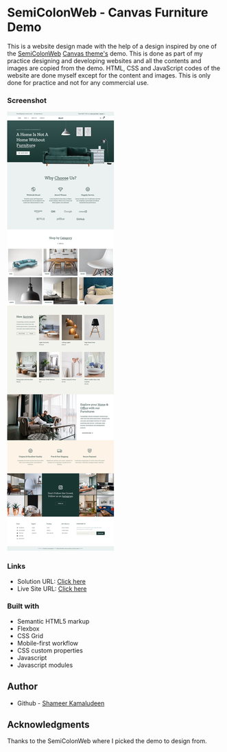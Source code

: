 # SemiColonWeb - Canvas Furniture Demo

This is a website design made with the help of a design inspired by one of the [SemiColonWeb](https://themeforest.net/user/semicolonweb) [Canvas theme's](https://themeforest.net/item/canvas-the-multipurpose-html5-template/9228123?s_rank=1) demo. This is done as part of my practice designing and developing websites and all the contents and images are copied from the demo. HTML, CSS and JavaScript codes of the website are done myself except for the content and images. This is only done for practice and not for any commercial use.

### Screenshot

![](./screenshot.png)

### Links

- Solution URL: [Click here](https://github.com/shameerkamaludeen/canvas-furniture)
- Live Site URL: [Click here](https://shameerkamaludeen.github.io/canvas-furniture/)

### Built with

- Semantic HTML5 markup
- Flexbox
- CSS Grid
- Mobile-first workflow
- CSS custom properties
- Javascript
- Javascript modules

## Author

- Github - [Shameer Kamaludeen](https://github.com/shameerkamaludeen)

## Acknowledgments

Thanks to the SemiColonWeb where I picked the demo to design from.